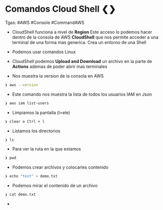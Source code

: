 # Comandos Cloud Shell ❮❯

Tgas: #AWS #Console #CommandAWS 

* CloudShell funciona a nivel de **Region**
Este acceso lo podemos hacer dentro de la consola de AWS **CloudShell** que nos permite acceder a una terminal de una forma mas generica.
Crea un entorno de una Shell

* Podemos usar comandos Linux
* CloudShell podemos **Upload and Download** un archivo en la parte de **Actions** ademas de poder abrir mas terminales


* Nos muestra la version de la consola en AWS
```bash
❯ aws --version
```

* Este comando nos muestra la lista de todos los usuarios IAM en Json 
```bash
❯ aws iam list-users
```

* Limpiamos la pantalla (l=ele)
```bash
❯ clear o Ctrl + l
```

* Listamos los directorios 
```bash 
❯ ls
```

* Para ver la ruta en la que estamos 
```bash
❯ pwd
```

* Podemos crear archivos y colocarles contenido 
```bash
❯ echo "test" > demo.txt
```

* Podemos mirar el contenido de un archivo
```bash
❯ cat demo.txt
```

* 
